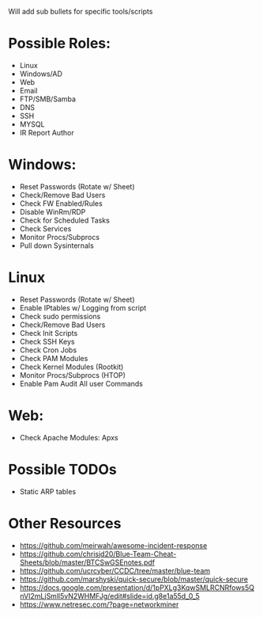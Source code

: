 Will add sub bullets for specific tools/scripts

# Possible Roles:
-	Linux
-	Windows/AD
-	Web
-	Email
-	FTP/SMB/Samba
-	DNS
-	SSH
-	MYSQL
- IR Report Author 

# Windows:
-	Reset Passwords (Rotate w/ Sheet)
-	Check/Remove Bad Users
-	Check FW Enabled/Rules
-	Disable WinRm/RDP
-	Check for Scheduled Tasks
-	Check Services
-	Monitor Procs/Subprocs
-	Pull down Sysinternals

# Linux
-	Reset Passwords (Rotate w/ Sheet)
-	Enable IPtables w/ Logging from script
- Check sudo permissions
-	Check/Remove Bad Users
-	Check Init Scripts
-	Check SSH Keys
-	Check Cron Jobs
-	Check PAM Modules
-	Check Kernel Modules (Rootkit)
- Monitor Procs/Subprocs (HTOP)
-	Enable Pam Audit All user Commands

# Web:
-	Check Apache Modules: Apxs

# Possible TODOs
-	Static ARP tables	

# Other Resources

- https://github.com/meirwah/awesome-incident-response
- https://github.com/chrisjd20/Blue-Team-Cheat-Sheets/blob/master/BTCSwGSEnotes.pdf
- https://github.com/ucrcyber/CCDC/tree/master/blue-team
- https://github.com/marshyski/quick-secure/blob/master/quick-secure
- https://docs.google.com/presentation/d/1pPXLg3KqwSMLRCNRfows5QnVI2mLjSmll5vN2WHMFJg/edit#slide=id.g8e1a55d_0_5
- https://www.netresec.com/?page=networkminer

